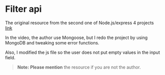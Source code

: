 # Filter api

The original resource from the second one of Node.js/express 4 projects [link](https://www.youtube.com/watch?v=qwfE7fSVaZM)

In the video, the author use Mongoose, but I redo the project by using MongoDB and tweaking some error functions.

Also, I modified the js file so the user does not put empty values in the input field.


> **Note:**  **Please mention** the resource if you are not the author.
